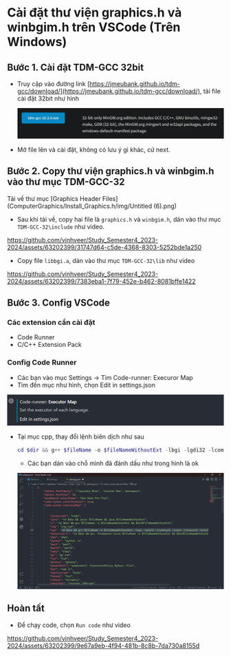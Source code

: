 # Cài đặt thư viện graphics.h và winbgim.h trên VSCode (Trên Windows)

## Bước 1. Cài đặt TDM-GCC 32bit
- Truy cập vào đường link [https://jmeubank.github.io/tdm-gcc/download/](https://jmeubank.github.io/tdm-gcc/download/), tải file cài đặt 32bit như hình

  ![Alt text](img/image.png)
- Mở file lên và cài đặt, không có lưu ý gì khác, cứ next.

## Bước 2. Copy thư viện graphics.h và winbgim.h vào thư mục TDM-GCC-32
Tải về thư mục [Graphics Header Files](ComputerGraphics/Install_Graphics.h/img/Untitled (6).png)
- Sau khi tải về, copy hai file là `graphics.h` và `winbgim.h`, dán vào thư mục `TDM-GCC-32\include` như video.

https://github.com/vinhveer/Study_Semester4_2023-2024/assets/63202399/31747d64-c5de-4368-8303-5252bde1a250

- Copy file `libbgi.a`, dán vào thư mục `TDM-GCC-32\lib` như video

https://github.com/vinhveer/Study_Semester4_2023-2024/assets/63202399/7383eba1-7f79-452e-b462-8081bffe1422

## Bước 3. Config VSCode

### Các extension cần cài đặt

- Code Runner
- C/C++ Extension Pack

### Config Code Runner

- Các bạn vào mục Settings → Tìm Code-runner: Execuror Map
- Tìm đến mục như hình, chọn Edit in settings.json
    
![Alt text](img/Untitled1.png)
    
- Tại mục cpp, thay đổi lệnh biên dịch như sau
    
    ```powershell
    cd $dir && g++ $fileName -o $fileNameWithoutExt -lbgi -lgdi32 -lcomdlg32 -luuid -loleaut32 -lole32 && $dir$fileNameWithoutExt
    ```
    
    - Các bạn dán vào chỗ mình đã đánh dấu như trong hình là ok
    
    ![Untitled](img/Untitled.png)

## Hoàn tất
- Để chạy code, chọn `Run code` như video

https://github.com/vinhveer/Study_Semester4_2023-2024/assets/63202399/9e67a9eb-4f94-481b-8c8b-7da730a8155d
